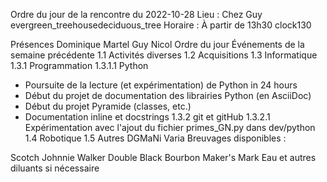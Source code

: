 Ordre du jour de la rencontre du 2022-10-28
Lieu : Chez Guy evergreen_treehousedeciduous_tree
Horaire : À partir de 13h30 clock130

Présences
Dominique Martel
Guy Nicol
Ordre du jour
Événements de la semaine précédente
1.1 Activités diverses
1.2 Acquisitions
1.3 Informatique
1.3.1 Programmation
1.3.1.1 Python
- Poursuite de la lecture (et expérimentation) de Python in 24 hours
- Début du projet de documentation des librairies Python (en AsciiDoc)
- Début du projet Pyramide (classes, etc.)
- Documentation inline et docstrings
1.3.2 git et gitHub
1.3.2.1 Expérimentation avec l'ajout du fichier primes_GN.py dans dev/python
1.4 Robotique
1.5 Autres
DGMaNi
Varia
Breuvages disponibles :

Scotch Johnnie Walker Double Black
Bourbon Maker's Mark
Eau et autres diluants si nécessaire
